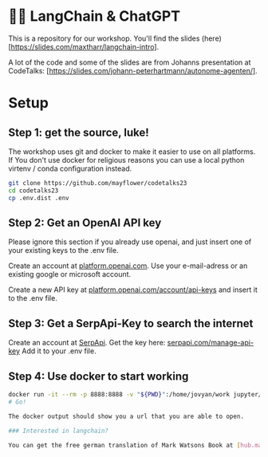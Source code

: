 # 🦜🔗  LangChain & ChatGPT


This is a repository for our workshop. You'll find the slides (here)[https://slides.com/maxtharr/langchain-intro].

A lot of the code and some of the slides are from Johanns presentation at CodeTalks: [https://slides.com/johann-peterhartmann/autonome-agenten/].


# Setup

## Step 1: get the source, luke! 

The workshop uses git and docker to make it easier to use on all platforms. 
If You don't use docker for religious reasons you can use a local python virtenv / conda configuration instead. 

```bash
git clone https://github.com/mayflower/codetalks23
cd codetalks23
cp .env.dist .env
```
## Step 2: Get an OpenAI API key

Please ignore this section if you already use openai, and just insert one of your existing keys to the .env file.

Create an account at [platform.openai.com](https://platform.openai.com/signup). Use your e-mail-adress or an existing google or microsoft account. 

Create a new API key at [platform.openai.com/account/api-keys](https://platform.openai.com/account/api-keys) and insert it to the .env file.

## Step 3: Get a SerpApi-Key to search the internet

Create an account at [SerpApi](https://serpapi.com/). 
Get the key here: [serpapi.com/manage-api-key](https://serpapi.com/manage-api-key)
Add it to your .env file.


## Step 4: Use docker to start working
```bash
docker run -it --rm -p 8888:8888 -v "${PWD}":/home/jovyan/work jupyter/minimal-notebook:latest    
# Go! 

The docker output should show you a url that you are able to open.

### Interested in langchain? 

You can get the free german translation of Mark Watsons Book at [hub.mayflower.de/langchain-buch](http://hub.mayflower.de/langchain-buch).

